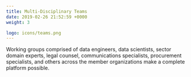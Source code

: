 ```yaml
---
title: Multi-Disciplinary Teams
date: 2019-02-26 21:52:59 +0000
weight: 3

logo: icons/teams.png
---
```

Working groups comprised of data engineers, data scientists, sector domain experts, legal counsel, communications specialists, procurement specialists, and others across the member organizations make a complete platform possible.
